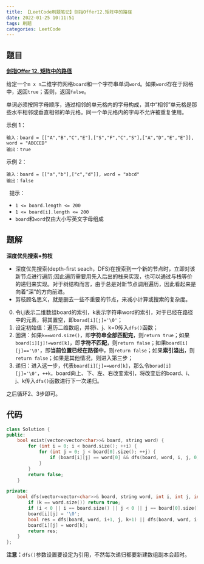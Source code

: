 ```yaml
---
title: 【LeetCode刷题笔记】剑指Offer12.矩阵中的路径
date: 2022-01-25 10:11:51
tags: 刷题
categories: LeetCode
---
```

题目
---
[**剑指Offer 12. 矩阵中的路径**](https://leetcode-cn.com/problems/ju-zhen-zhong-de-lu-jing-lcof/)

给定一个`m x n`二维字符网格`board`和一个字符串单词`word`。如果`word`存在于网格中，返回`true`；否则，返回`false`。

单词必须按照字母顺序，通过相邻的单元格内的字母构成，其中“相邻”单元格是那些水平相邻或垂直相邻的单元格。同一个单元格内的字母不允许被重复使用。

示例 1：
```
输入：board = [["A","B","C","E"],["S","F","C","S"],["A","D","E","E"]], word = "ABCCED"
输出：true
```
示例 2：
```
输入：board = [["a","b"],["c","d"]], word = "abcd"
输出：false
```
 
提示：
* `1 <= board.length <= 200`
* `1 <= board[i].length <= 200`
* `board`和`word`仅由大小写英文字母组成
<!--more-->

题解
---
**深度优先搜索+剪枝**
* 深度优先搜索(depth-first seach，DFS)在搜索到一个新的节点时，立即对该新节点进行遍历;因此遍历需要用先入后出的栈来实现，也可以通过与栈等价的递归来实现。对于树结构而言，由于总是对新节点调用遍历，因此看起来是向着“深”的方向前进。
* 剪枝顾名思义，就是删去一些不重要的节点，来减小计算或搜索的复杂度。

0. 令i,j表示二维数组board的索引，k表示字符串word的索引，对于已经在路径中的元素，将其置空，即`borad[i][j]='\0'`；
1. 设定初始值：遍历二维数组，并将i、j、k=0传入`dfs()`函数；
2. 回溯：如果`k==word.size()`，即**字符串全部匹配完**，则`return true`；如果`board[i][j]!=word[k]`，即**字符不匹配**，则`return false`；如果`board[i][j]=='\0'`，即**当前位置已经在路径中**，则`return false`；如果**索引溢出**，则`return false`；如果是其他情况，则进入第三步；
3. 递归：进入这一步，代表`board[i][j]==word[k]`，那么令`borad[i][j]='\0'`，`++k`，board向上、下、左、右改变索引，将改变后的board、i、j、k传入`dfs()`函数进行下一次递归。

之后循环2、3步即可。
<!--more-->

代码
---
```cpp
class Solution {
public:
    bool exist(vector<vector<char>>& board, string word) {
        for (int i = 0; i < board.size(); ++i) {
            for (int j = 0; j < board[0].size(); ++j) {
                if (board[i][j] == word[0] && dfs(board, word, i, j, 0)) return true;
            }
        }
        return false;
    }

private:
    bool dfs(vector<vector<char>>& board, string word, int i, int j, int k) {
        if (k == word.size()) return true;
        if (i < 0 || i == board.size() || j < 0 || j == board[0].size() || board[i][j] != word[k]) return false;
        board[i][j] = '\0';
        bool res = dfs(board, word, i+1, j, k+1) || dfs(board, word, i-1, j, k+1) || dfs(board, word, i, j+1, k+1) || dfs(board, word, i, j-1, k+1);
        board[i][j] = word[k];
        return res;
    }
};
```

**注意：**`dfs()`参数设置要设定为引用，不然每次递归都要新建数组副本会超时。
